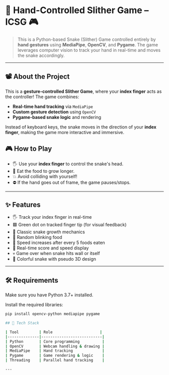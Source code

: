 # 🐍 Hand-Controlled Slither Game – ICSG 🎮

>This is a Python-based Snake (Slither) Game controlled entirely by **hand gestures** using **MediaPipe**, **OpenCV**, and **Pygame**. The game leverages computer vision to track your hand in real-time and moves the snake accordingly.

---

## 📽️ About the Project

This is a **gesture-controlled Slither Game**, where your **index finger** acts as the controller! The game combines:

- **Real-time hand tracking** via `MediaPipe`
- **Custom gesture detection** using `OpenCV`
- **Pygame-based snake logic** and rendering

Instead of keyboard keys, the snake moves in the direction of your **index finger**, making the game more interactive and immersive.


## 🎮 How to Play

- 🖐️ Use your **index finger** to control the snake's head.
- 🍎 Eat the food to grow longer.
- 💥 Avoid colliding with yourself!
- ⛔ If the hand goes out of frame, the game pauses/stops.

---

## ✨ Features

- 🖐️ Track your index finger in real-time
- 🟩 Green dot on tracked finger tip (for visual feedback)
- 🐍 Classic snake growth mechanics
- 🍎 Random blinking food
- 🧠 Speed increases after every 5 foods eaten
- 🏁 Real-time score and speed display
- 💀 Game over when snake hits wall or itself
- 🎨 Colorful snake with pseudo 3D design

---

## 🛠️ Requirements

Make sure you have Python 3.7+ installed.

Install the required libraries:
```bash
pip install opencv-python mediapipe pygame

## 🧠 Tech Stack

| Tool         | Role                     |
|--------------|---------------------------|
| Python       | Core programming          |
| OpenCV       | Webcam handling & drawing |
| MediaPipe    | Hand tracking             |
| Pygame       | Game rendering & logic    |
| Threading    | Parallel hand tracking    |

---




